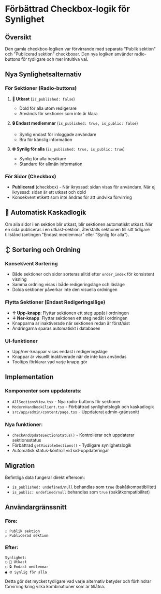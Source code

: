# Förbättrad Checkbox-logik för Synlighet

## Översikt

Den gamla checkbox-logiken var förvirrande med separata "Publik sektion" och "Publicerad sektion" checkboxar. Den nya logiken använder radio-buttons för tydligare och mer intuitiva val.

## Nya Synlighetsalternativ

### För Sektioner (Radio-buttons)

1. **📝 Utkast** (`is_published: false`)
   - Dold för alla utom redigerare
   - Används för sektioner som inte är klara

2. **🔒 Endast medlemmar** (`is_published: true, is_public: false`)
   - Synlig endast för inloggade användare
   - Bra för känslig information

3. **🌐 Synlig för alla** (`is_published: true, is_public: true`)
   - Synlig för alla besökare
   - Standard för allmän information

### För Sidor (Checkbox)

- **Publicerad** (checkbox) - När ikryssad: sidan visas för användare. När ej ikryssad: sidan är ett utkast och dold
- Konsekvent etikett som inte ändras för att undvika förvirring

## 🔄 Automatisk Kaskadlogik

Om alla sidor i en sektion blir utkast, blir sektionen automatiskt utkast. När en sida publiceras i en utkast-sektion, återställs sektionen till sitt tidigare tillstånd (antingen "Endast medlemmar" eller "Synlig för alla").

## ↕️ Sortering och Ordning

### Konsekvent Sortering
- Både sektioner och sidor sorteras alltid efter `order_index` för konsistent visning
- Samma ordning visas i både redigeringsläge och läsläge
- Dolda sektioner påverkar inte den visuella ordningen

### Flytta Sektioner (Endast Redigeringsläge)
- **↑ Upp-knapp**: Flyttar sektionen ett steg uppåt i ordningen
- **↓ Ner-knapp**: Flyttar sektionen ett steg nedåt i ordningen
- Knapparna är inaktiverade när sektionen redan är först/sist
- Ändringarna sparas automatiskt i databasen

### UI-funktioner
- Upp/ner-knappar visas endast i redigeringsläge
- Knappar är visuellt inaktiverade när de inte kan användas
- Tooltips förklarar vad varje knapp gör

## Implementation

### Komponenter som uppdaterats:
- `AllSectionsView.tsx` - Nya radio-buttons för sektioner
- `ModernHandbookClient.tsx` - Förbättrad synlighetslogik och kaskadlogik
- `src/app/admin/content/page.tsx` - Uppdaterat admin-gränssnitt

### Nya funktioner:
- `checkAndUpdateSectionStatus()` - Kontrollerar och uppdaterar sektionsstatus
- Förbättrad `getVisibleSections()` - Tydligare synlighetslogik
- Automatisk status-kontroll vid sid-uppdateringar

## Migration

Befintliga data fungerar direkt eftersom:
- `is_published: undefined/null` behandlas som `true` (bakåtkompatibilitet)
- `is_public: undefined/null` behandlas som `true` (bakåtkompatibilitet)

## Användargränssnitt

### Före:
```
☑ Publik sektion
☑ Publicerad sektion
```

### Efter:
```
Synlighet:
◯ 📝 Utkast
◯ 🔒 Endast medlemmar  
● 🌐 Synlig för alla
```

Detta gör det mycket tydligare vad varje alternativ betyder och förhindrar förvirring kring vilka kombinationer som är tillåtna. 
